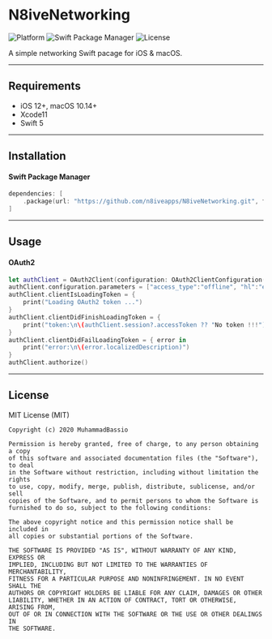 # N8iveNetworking

 ![Platform](https://img.shields.io/badge/Platform-iOS%2C%20macOS-lightgray)  ![Swift Package Manager](https://img.shields.io/badge/Swift%20Package%20Manager-compatible-green)  ![License](https://img.shields.io/badge/License-MIT-green) 

A simple networking Swift pacage for iOS & macOS.

------

## Requirements

- iOS 12+, macOS 10.14+
- Xcode11
- Swift 5

------

## Installation

#### Swift Package Manager

```swift
dependencies: [
    .package(url: "https://github.com/n8iveapps/N8iveNetworking.git", from: "0.0.1")
]
```

------

## Usage

#### OAuth2

```swift
let authClient = OAuth2Client(configuration: OAuth2ClientConfiguration(clientId: "137865357678-opatlf959msgha35ra4tfsugg1pa4gvl.apps.googleusercontent.com", authURL: "https://accounts.google.com/o/oauth2/auth", tokenURL: "https://www.googleapis.com/oauth2/v4/token", scope: "https://www.googleapis.com/auth/youtube https://www.googleapis.com/auth/youtube.readonly https://www.googleapis.com/auth/youtubepartner https://www.googleapis.com/auth/youtubepartner-channel-audit https://www.googleapis.com/auth/youtube.upload", redirectURL: "com.googleusercontent.apps.137865357678-opatlf959msgha35ra4tfsugg1pa4gvl:/oauth2Callback", responseType: "code"))
authClient.configuration.parameters = ["access_type":"offline", "hl":"en"]
authClient.clientIsLoadingToken = {
	print("Loading OAuth2 token ...")
}
authClient.clientDidFinishLoadingToken = {
	print("token:\n\(authClient.session?.accessToken ?? "No token !!!")")
}
authClient.clientDidFailLoadingToken = { error in
	print("error:\n\(error.localizedDescription)")
}
authClient.authorize()
```



------

## License

MIT License (MIT)

```
Copyright (c) 2020 MuhammadBassio

Permission is hereby granted, free of charge, to any person obtaining a copy
of this software and associated documentation files (the "Software"), to deal
in the Software without restriction, including without limitation the rights
to use, copy, modify, merge, publish, distribute, sublicense, and/or sell
copies of the Software, and to permit persons to whom the Software is
furnished to do so, subject to the following conditions:

The above copyright notice and this permission notice shall be included in
all copies or substantial portions of the Software.

THE SOFTWARE IS PROVIDED "AS IS", WITHOUT WARRANTY OF ANY KIND, EXPRESS OR
IMPLIED, INCLUDING BUT NOT LIMITED TO THE WARRANTIES OF MERCHANTABILITY,
FITNESS FOR A PARTICULAR PURPOSE AND NONINFRINGEMENT. IN NO EVENT SHALL THE
AUTHORS OR COPYRIGHT HOLDERS BE LIABLE FOR ANY CLAIM, DAMAGES OR OTHER
LIABILITY, WHETHER IN AN ACTION OF CONTRACT, TORT OR OTHERWISE, ARISING FROM,
OUT OF OR IN CONNECTION WITH THE SOFTWARE OR THE USE OR OTHER DEALINGS IN
THE SOFTWARE.
```